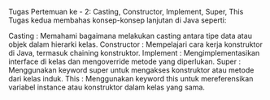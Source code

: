 Tugas Pertemuan ke - 2: Casting, Constructor, Implement, Super, This
Tugas kedua membahas konsep-konsep lanjutan di Java seperti:

Casting : Memahami bagaimana melakukan casting antara tipe data atau objek dalam hierarki kelas.
Constructor : Mempelajari cara kerja konstruktor di Java, termasuk chaining konstruktor.
Implement : Mengimplementasikan interface di kelas dan mengoverride metode yang diperlukan.
Super : Menggunakan keyword super untuk mengakses konstruktor atau metode dari kelas induk.
This : Menggunakan keyword this untuk mereferensikan variabel instance atau konstruktor dalam kelas yang sama.
